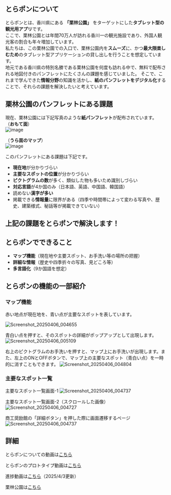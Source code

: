

## とらポンについて
とらポンとは、香川県にある **「栗林公園」** をターゲットにした**タブレット型の観光用アプリ**です。  
ここで、栗林公園とは年間70万人が訪れる香川一の観光施設であり、外国人観光客の割合も年々増加しています。  
私たちは、この栗林公園での入口で、栗林公園内を**スムーズ**に、かつ**最大限楽しむため**のタブレット型アプリケーションの貸し出しを行うことを想定しています。    
地元である香川県の特別名勝である栗林公園を何度も訪れる中で、無料で配布される地図付きのパンフレットにたくさんの課題を感じていました。
そこで、これまで学んできた**情報分野**の知識を活かし、**紙のパンフレットをデジタル化**することで、それらの課題を解決したいと考えています。  

## 栗林公園のパンフレットにある課題
現在、栗林公園には下記写真のような**紙パンフレット**が配布されています。  
（**おもて面**）  
![image](https://github.com/user-attachments/assets/5eb0d25e-b2a2-4a4a-9eca-7b84d7ea3acf)

（**うら面のマップ**）  
![image](https://github.com/user-attachments/assets/dc1000ba-dd49-410e-9b54-e816d9d9d331)


このパンフレットにある課題は下記です。
- **現在地**が分かりづらい
- **主要なスポットの位置**が分かりづらい
- **ピクトグラムの数**が多く、類似した物も多いため識別しづらい
- **対応言語**が4か国のみ（日本語、英語、中国語、韓国語）
- 読めない**漢字が多い**
- 掲載できる**情報量**に限界がある（四季や時間帯によって変わる写真や、歴史、建築様式、秘話等が掲載できていない）  

## 上記の課題をとらポンで解決します！

## とらポンでできること
- **マップ機能**（現在地や主要スポット、お手洗い等の場所の把握）
- **詳細な情報**（歴史や四季折々の写真、見どころ等）
- **多言語化**（9か国語を想定）


## とらポンの機能の一部紹介
### マップ機能
赤い地点が現在地を、青い点が主要なスポットを表しています。

![Screenshot_20250406_004655](https://github.com/user-attachments/assets/350a5a3f-fc6d-4c3a-b926-c3c4a5fe3143)

青白い点を押すと、そのスポットの詳細がポップアップとして出現します。
![Screenshot_20250406_005109](https://github.com/user-attachments/assets/f8167c5b-24f2-45e7-98dc-c5dfb064929f)


右上のピクトグラムのお手洗いを押すと、マップ上にお手洗いが出現します。また、左上のONとOFFボタンで、マップ上の主要なスポット（青白い点）を一時的に消すこともできます。
![Screenshot_20250406_004804](https://github.com/user-attachments/assets/711c1c41-e242-4a1e-9352-b2510b5c772e)



### 主要なスポット一覧
主要なスポット一覧画面-1
![Screenshot_20250406_004737](https://github.com/user-attachments/assets/0b9d0a5b-91f7-4a60-b054-6c347aaec470)

主要なスポット一覧画面-2（スクロールした画像）
![Screenshot_20250406_004727](https://github.com/user-attachments/assets/135cb887-a836-414e-9ca1-ac3c327245e9)

商工奨励館の「詳細ボタン」を押した際に画面遷移するページ
![Screenshot_20250406_004737](https://github.com/user-attachments/assets/b13e68e8-23a4-41f9-857b-6b1196dbb876)









## 詳細
とらポンについての動画は[こちら](https://youtu.be/1b6n4trgojU)

とらポンのプロトタイプ動画は[こちら](https://youtu.be/yRRKz_Quaiw)

進捗動画は[こちら](https://youtube.com/shorts/BUY3kvUIw84)（2025/4/3更新）

栗林公園は[こちら](https://www.my-kagawa.jp/ritsuringarden)

